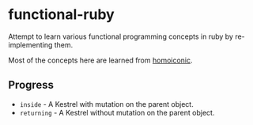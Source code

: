 functional-ruby
===============

Attempt to learn various functional programming concepts in ruby by re-implementing them.

Most of the concepts here are learned from [homoiconic](https://github.com/raganwald/homoiconic/blob/master/homoiconic.markdown).

## Progress

* ```inside``` - A Kestrel with mutation on the parent object.
* ```returning``` - A Kestrel without mutation on the parent object.

